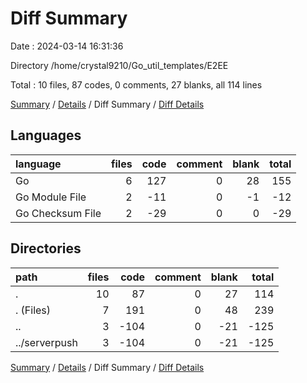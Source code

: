 # Diff Summary

Date : 2024-03-14 16:31:36

Directory /home/crystal9210/Go_util_templates/E2EE

Total : 10 files,  87 codes, 0 comments, 27 blanks, all 114 lines

[Summary](results.md) / [Details](details.md) / Diff Summary / [Diff Details](diff-details.md)

## Languages
| language | files | code | comment | blank | total |
| :--- | ---: | ---: | ---: | ---: | ---: |
| Go | 6 | 127 | 0 | 28 | 155 |
| Go Module File | 2 | -11 | 0 | -1 | -12 |
| Go Checksum File | 2 | -29 | 0 | 0 | -29 |

## Directories
| path | files | code | comment | blank | total |
| :--- | ---: | ---: | ---: | ---: | ---: |
| . | 10 | 87 | 0 | 27 | 114 |
| . (Files) | 7 | 191 | 0 | 48 | 239 |
| .. | 3 | -104 | 0 | -21 | -125 |
| ../serverpush | 3 | -104 | 0 | -21 | -125 |

[Summary](results.md) / [Details](details.md) / Diff Summary / [Diff Details](diff-details.md)